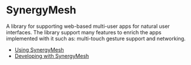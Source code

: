 # SynergyMesh
A library for supporting web-based multi-user apps for natural user interfaces. The library support many features to enrich the apps implemented with it such as: multi-touch gesture support and networking.

 - [Using SynergyMesh](using-synergymesh)
 - [Developing with SynergyMesh](developing-with-synergymesh)
